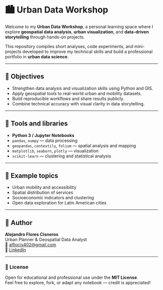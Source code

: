 # 🏙️ Urban Data Workshop

Welcome to my **Urban Data Workshop**, a personal learning space where I explore **geospatial data analysis**, **urban visualization**, and **data-driven storytelling** through hands-on projects.

This repository compiles short analyses, code experiments, and mini-projects developed to improve my technical skills and build a professional portfolio in **urban data science**.

---

## 🎯 Objectives

- Strengthen data analysis and visualization skills using Python and GIS.  
- Apply geospatial tools to real-world urban and mobility datasets.  
- Build reproducible workflows and share results publicly.  
- Combine technical accuracy with visual clarity in data storytelling.

---

## 🧰 Tools and libraries

- **Python 3 / Jupyter Notebooks**  
- `pandas`, `numpy` — data processing  
- `geopandas`, `contextily`, `folium` — spatial analysis and mapping  
- `matplotlib`, `seaborn`, `plotly` — visualization  
- `scikit-learn` — clustering and statistical analysis  

---

## 🌆 Example topics

- Urban mobility and accessibility  
- Spatial distribution of services  
- Socioeconomic indicators and clustering  
- Open data exploration for Latin American cities  

---

## 👤 Author

**Alejandro Flores Cisneros**  
Urban Planner & Geospatial Data Analyst  
📧 [alflocis402@gmail.com](mailto:alflocis402@gmail.com)  
🔗 [LinkedIn](https://www.linkedin.com/in/afcisneros)

---

### 📜 License

Open for educational and professional use under the **MIT License**.  
Feel free to explore, fork, or adapt any notebook — credit is appreciated!
